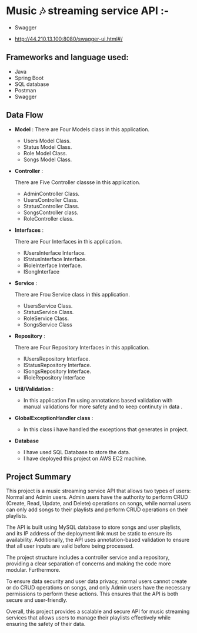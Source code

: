 # Music 🎶 streaming service API :-
* Swagger
- http://44.210.13.100:8080/swagger-ui.html#/
## Frameworks and language used:
-  Java
-  Spring Boot
-  SQL database
-  Postman
-  Swagger
## Data Flow


* **Model** :
  There are Four Models class in this application.
    * Users Model Class.
    * Status Model Class.
    * Role Model Class.
    * Songs Model Class.


* **Controller** :

  There are Five Controller classse in this application.

    * AdminController Class.
    * UsersController Class.
    * StatusController Class.
    * SongsController class.
    * RoleController class. 


* **Interfaces** :

  There are Four Interfaces in this application.
    * IUsersInterface Interface.
    * IStatusInterface Interface.
    * IRoleInterface Interface.
    * ISongInterface


* **Service** :

  There are Frou Service class in this application.

    * UsersService Class.
    * StatusService Class.
    * RoleService Class.
    * SongsService Class
  


* **Repository** :

  There are Four Repository Interfaces in this application.

    * IUsersRepository Interface.
    * IStatusRepository Interface.
    * ISongsRepository Interface.
    * IRoleRepository Interface


* **Util/Validation** :
    * In this application I'm using annotations based validation with manual validations for more safety and to keep continuty in data .



* **GlobalExceptionHandler class** :
  * In this class i have handled the exceptions that generates in project.



* **Database**

    * I have used SQL Database to store the data.
    * I have deployed this project on AWS EC2 machine.

## Project Summary

This project is a music streaming service API that allows two types of users: Normal and Admin users. Admin users have the authority to perform CRUD (Create, Read, Update, and Delete) operations on songs, while normal users can only add songs to their playlists and perform CRUD operations on their playlists.

The API is built using MySQL database to store songs and user playlists, and its IP address of the deployment link must be static to ensure its availability. Additionally, the API uses annotation-based validation to ensure that all user inputs are valid before being processed.

The project structure includes a controller service and a repository, providing a clear separation of concerns and making the code more modular. Furthermore.

To ensure data security and user data privacy, normal users cannot create or do CRUD operations on songs, and only Admin users have the necessary permissions to perform these actions. This ensures that the API is both secure and user-friendly.

Overall, this project provides a scalable and secure API for music streaming services that allows users to manage their playlists effectively while ensuring the safety of their data.




  













  

